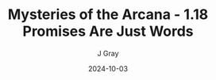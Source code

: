 ---
title: 'Mysteries of the Arcana - 1.18 Promises Are Just Words'
alt: 'Mysteries of the Arcana'
date: '2024-10-03'
author: 'J Gray'
artist: 'Keira'
---